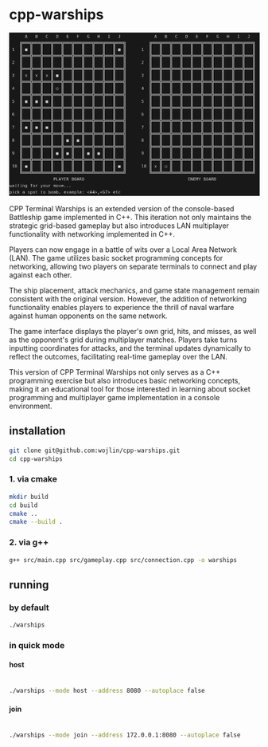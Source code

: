 # cpp-warships

![preview](other/md-preview.png)

CPP Terminal Warships is an extended version of the console-based Battleship game implemented in C++. This iteration not only maintains the strategic grid-based gameplay but also introduces LAN multiplayer functionality with networking implemented in C++.

Players can now engage in a battle of wits over a Local Area Network (LAN). The game utilizes basic socket programming concepts for networking, allowing two players on separate terminals to connect and play against each other.

The ship placement, attack mechanics, and game state management remain consistent with the original version. However, the addition of networking functionality enables players to experience the thrill of naval warfare against human opponents on the same network.

The game interface displays the player's own grid, hits, and misses, as well as the opponent's grid during multiplayer matches. Players take turns inputting coordinates for attacks, and the terminal updates dynamically to reflect the outcomes, facilitating real-time gameplay over the LAN.

This version of CPP Terminal Warships not only serves as a C++ programming exercise but also introduces basic networking concepts, making it an educational tool for those interested in learning about socket programming and multiplayer game implementation in a console environment.

## installation

```bash
git clone git@github.com:wojlin/cpp-warships.git
cd cpp-warships
```

### 1. via cmake

```bash
mkdir build
cd build
cmake ..
cmake --build .
```

### 2. via g++

```bash
g++ src/main.cpp src/gameplay.cpp src/connection.cpp -o warships
```

## running

### by default

```bash
./warships
```

### in quick mode

#### host
```bash

./warships --mode host --address 8080 --autoplace false
```
#### join
```bash

./warships --mode join --address 172.0.0.1:8080 --autoplace false

```